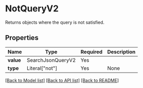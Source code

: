 # NotQueryV2

Returns objects where the query is not satisfied.

## Properties
| Name | Type | Required | Description |
| ------------ | ------------- | ------------- | ------------- |
**value** | SearchJsonQueryV2 | Yes |  |
**type** | Literal["not"] | Yes | None |


[[Back to Model list]](../../README.md#models-v2-link) [[Back to API list]](../../README.md#documentation-for-api-endpoints) [[Back to README]](../../README.md)
